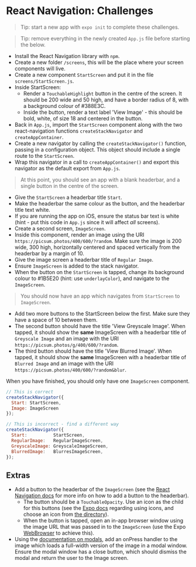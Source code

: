 # React Navigation: Challenges

> Tip: start a new app with `expo init` to complete these challenges.

> Tip: remove everything in the newly created `App.js` file before starting the below.

- Install the React Navigation library with `npm`.
- Create a new folder `/screens`, this will be the place where your screen components will live.
- Create a new component `StartScreen` and put it in the file `screens/StartScreen.js`.
- Inside StartScreen:
  - Render a `TouchableHighlight` button in the centre of the screen. It should be 200 wide and 50 high, and have a border radius of 8, with a background colour of #388E3C.
  - Inside the button, render a text label 'View Image' - this should be bold, white, of size 18 and centered in the button.
- Back in `App.js`, import the `StartScreen` component along with the two react-navigation functions `createStackNavigator` and `createAppContainer`.
- Create a new navigator by calling the `createStackNavigator()` function, passing in a configuration object. This object should include a single route to the `StartScreen`.
- Wrap this navigator in a call to `createAppContainer()` and export this navigator as the default export from `App.js`.

> At this point, you should see an app with a blank headerbar, and a single button in the centre of the screen.

- Give the `StartScreen` a headerbar title `Start`.
- Make the headerbar the same colour as the button, and the headerbar title text white.
- If you are running the app on iOS, ensure the status bar text is white (hint - put this code in `App.js` since it will affect _all_ screens).
- Create a second screen, `ImageScreen`.
- Inside this component, render an image using the URI `https://picsum.photos/400/600/?random`. Make sure the image is 200 wide, 300 high, horizontally centered and spaced vertically from the headerbar by a margin of 10.
- Give the image screen a headerbar title of `Regular Image`.
- Ensure `ImageScreen` is added to the stack navigator.
- When the button on the `StartScreen` is tapped, change its background colour to #1B5E20 (hint: use `underlayColor`), and navigate to the `ImageScreen`.

> You should now have an app which navigates from `StartScreen` to `ImageScreen`.

- Add two more buttons to the StartScreen below the first. Make sure they have a space of 10 between them.
- The second button should have the title 'View Greyscale Image'. When tapped, it should show the **same** ImageScreen with a headerbar title of `Greyscale Image` and an image with the URI `https://picsum.photos/g/400/600/?random`.
- The third button should have the title 'View Blurred Image'. When tapped, it should show the **same** ImageScreen with a headerbar title of `Blurred Image` and an image with the URI `https://picsum.photos/400/600/?random&blur`.

When you have finished, you should only have one `ImageScreen` component.

``` js
// This is correct
createStackNavigator({
  Start: StartScreen,
  Image: ImageScreen
});

// This is incorrect - find a different way
createStackNavigator({
  Start:          StartScreen,
  RegularImage:   RegularImageScreen,
  GreyscaleImage: GreyscaleImageScreen,
  BlurredImage:   BlurresImageScreen,
});
```

## Extras

- Add a button to the headerbar of the `ImageScreen` (see the [React Navigation docs](https://reactnavigation.org/docs/header-buttons.html) for more info on how to add a button to the headerbar).
  - The button should be a `TouchableOpacity`. Use an icon as the child for this buttons (see the [Expo docs](https://docs.expo.io/versions/latest/guides/icons/) regarding using icons, and choose an icon from [the directory](https://expo.github.io/vector-icons/)).
  - When the button is tapped, open an in-app browser window using the image URL that was passed in to the `ImageScreen` (use the Expo [WebBrowser](https://docs.expo.io/versions/latest/sdk/webbrowser/) to achieve this).
- Using the [documentation on modals](https://reactnavigation.org/docs/en/modal.html), add an onPress handler to the image which loads a full-width version of the image in a modal window. Ensure the modal window has a close button, which should dismiss the modal and return the user to the Image screen.
